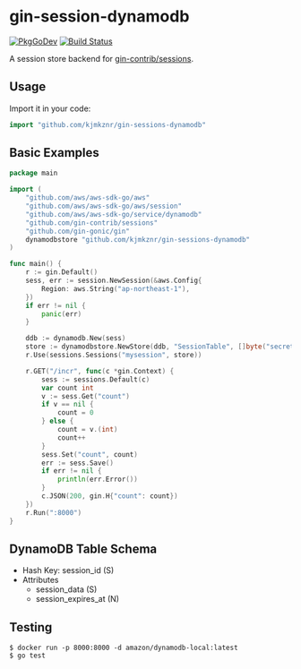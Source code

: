 # gin-session-dynamodb

[![PkgGoDev](https://pkg.go.dev/badge/github.com/kjmkznr/gin-sessions-dynamodb)](https://pkg.go.dev/github.com/kjmkznr/gin-sessions-dynamodb)
[![Build Status](https://travis-ci.org/kjmkznr/gin-sessions-dynamodb.svg?branch=master)](https://travis-ci.org/kjmkznr/gin-sessions-dynamodb)

A session store backend for [gin-contrib/sessions](https://github.com/gin-contrib/sessions/).

## Usage

Import it in your code:

```go
import "github.com/kjmkznr/gin-sessions-dynamodb"
```

## Basic Examples

[embedmd]:# (example/main.go go)
```go
package main

import (
	"github.com/aws/aws-sdk-go/aws"
	"github.com/aws/aws-sdk-go/aws/session"
	"github.com/aws/aws-sdk-go/service/dynamodb"
	"github.com/gin-contrib/sessions"
	"github.com/gin-gonic/gin"
	dynamodbstore "github.com/kjmkznr/gin-sessions-dynamodb"
)

func main() {
	r := gin.Default()
	sess, err := session.NewSession(&aws.Config{
		Region: aws.String("ap-northeast-1"),
	})
	if err != nil {
		panic(err)
	}

	ddb := dynamodb.New(sess)
	store := dynamodbstore.NewStore(ddb, "SessionTable", []byte("secret"))
	r.Use(sessions.Sessions("mysession", store))

	r.GET("/incr", func(c *gin.Context) {
		sess := sessions.Default(c)
		var count int
		v := sess.Get("count")
		if v == nil {
			count = 0
		} else {
			count = v.(int)
			count++
		}
		sess.Set("count", count)
		err := sess.Save()
		if err != nil {
			println(err.Error())
		}
		c.JSON(200, gin.H{"count": count})
	})
	r.Run(":8000")
}
```

## DynamoDB Table Schema

* Hash Key: session_id (S)
* Attributes
    - session_data (S)
    - session_expires_at (N)

## Testing

```shell script
$ docker run -p 8000:8000 -d amazon/dynamodb-local:latest
$ go test
```